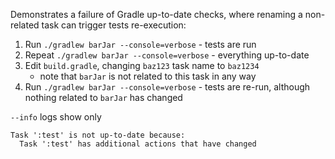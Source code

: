 Demonstrates a failure of Gradle up-to-date checks, where renaming a non-related task can trigger tests re-execution:

1. Run `./gradlew barJar --console=verbose` - tests are run
2. Repeat `./gradlew barJar --console=verbose` - everything up-to-date
3. Edit `build.gradle`, changing `baz123` task name to `baz1234`
   - note that `barJar` is not related to this task in any way
4. Run `./gradlew barJar --console=verbose` - tests are re-run, although nothing related to `barJar` has changed

`--info` logs show only
```
Task ':test' is not up-to-date because:
  Task ':test' has additional actions that have changed
```
